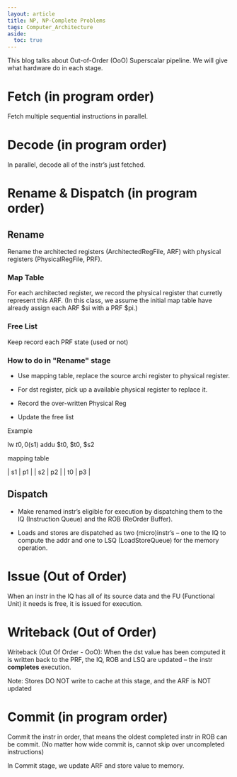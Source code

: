 ```yaml
---
layout: article
title: NP, NP-Complete Problems
tags: Computer_Architecture
aside:
  toc: true
---
```


This blog talks about Out-of-Order (OoO) Superscalar pipeline. We will give what hardware do in each stage.

<!--more-->

# Fetch (in program order)

Fetch multiple sequential instructions in parallel. 

# Decode (in program order)

In parallel, decode all of the instr’s just fetched. 

# Rename & Dispatch (in program order)

## Rename 

Rename the architected registers (ArchitectedRegFile, ARF) with physical
registers (PhysicalRegFile, PRF). 

### Map Table

For each architected register, we record the physical register that curretly represent this ARF. (In this class, we assume the initial map table have already assign each ARF $si with a PRF $pi.)

### Free List

Keep record each PRF state (used or not)


### How to do in "Rename" stage

* Use mapping table, replace the source archi register to physical register. 

* For dst register, pick up a available physical register to replace it.

* Record the over-written Physical Reg

* Update the free list 

Example

lw $t0, 0 ($s1)
addu $t0, $t0, $s2

mapping table 

| s1 | p1 |
| s2 | p2 |
| t0 | p3 |

## Dispatch

* Make renamed instr’s eligible for execution by dispatching them to the IQ (Instruction
Queue) and the ROB (ReOrder Buffer). 

* Loads and stores are dispatched as two (micro)instr’s – one to the IQ to compute the addr and one to LSQ (LoadStoreQueue) for the
memory operation.

# Issue (Out of Order)

When an instr in the IQ has all of its source data and the FU (Functional Unit) it needs
is free, it is issued for execution.

# Writeback (Out of Order)

Writeback (Out Of Order - OoO): When the dst value has been computed it is written back to the PRF, the IQ, ROB and LSQ are updated – the instr <b>completes</b> execution. 

Note: Stores DO NOT write to cache at this stage, and the ARF is NOT updated

# Commit (in program order)

Commit the instr in order, that means the oldest completed instr in ROB can be commit. (No matter how wide commit is, cannot skip over uncompleted instructions)

In Commit stage, we update ARF and store value to memory.